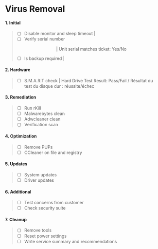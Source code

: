 # Virus Removal

#### 1. Initial
> - [ ] Disable monitor and sleep timeout       |
> - [ ] Verify serial number <p align="center">| Unit serial matches ticket: Yes/No</p>
> - [ ] Is backup required                      |

#### 2. Hardware
> - [ ] S.M.A.R.T check                         | Hard Drive Test Result: Pass/Fail / Résultat du test du disque dur : réussite/échec

#### 3. Remediation
> - [ ] Run rKill
> - [ ] Malwarebytes clean
> - [ ] Adwcleaner clean
> - [ ] Verification scan

#### 4. Optimization
> - [ ] Remove PUPs
> - [ ] CCleaner on file and registry

#### 5. Updates
> - [ ] System updates
> - [ ] Driver updates

#### 6. Additional
> - [ ] Test concerns from customer
> - [ ] Check security suite

#### 7. Cleanup
> - [ ] Remove tools
> - [ ] Reset power settings
> - [ ] Write service summary and recommendations
